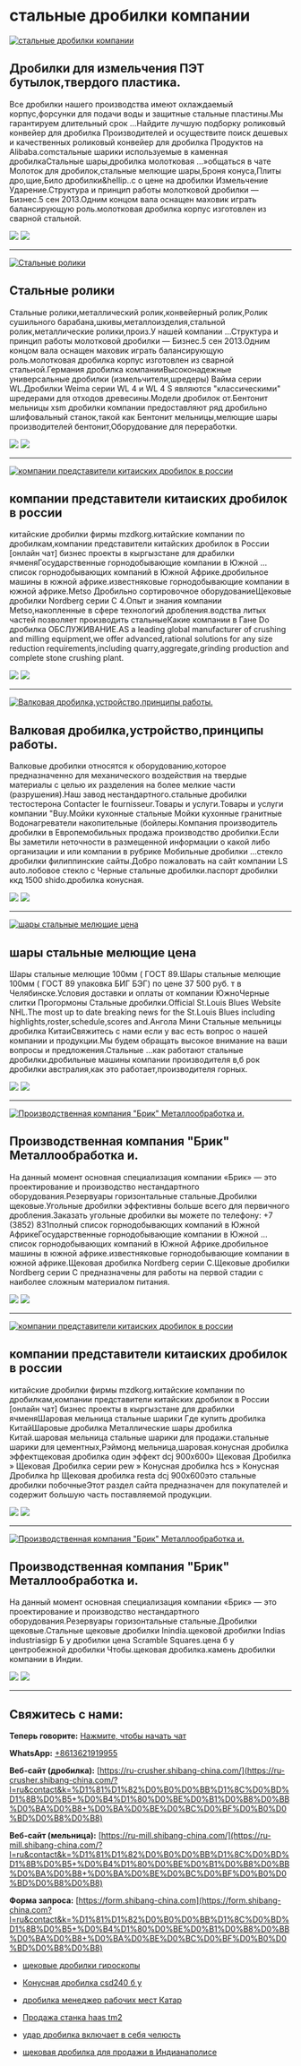 # стальные дробилки компании

<a href="https://swt.shibang-china.com/?l=ru&img&k=%D1%81%D1%82%D0%B0%D0%BB%D1%8C%D0%BD%D1%8B%D0%B5+%D0%B4%D1%80%D0%BE%D0%B1%D0%B8%D0%BB%D0%BA%D0%B8+%D0%BA%D0%BE%D0%BC%D0%BF%D0%B0%D0%BD%D0%B8%D0%B8" target="_blank">![стальные дробилки компании](http://static.shibang-china.com/all-800x300/176.jpg)</a>

## Дробилки для измельчения ПЭТ бутылок,твердого пластика.
Все дробилки нашего производства имеют охлаждаемый корпус,форсунки для подачи воды и защитные стальные пластины.Мы гарантируем длительный срок …Найдите лучшую подборку роликовый конвейер для дробилка Производителей и осуществите поиск дешевых и качественных роликовый конвейер для дробилка Продуктов на Alibaba.comстальные шарики используемые в каменная дробилкаСтальные шары,дробилка молотковая …&#187;общаться в чате Молоток для дробилок,стальные мелющие шары,Броня конуса,Плиты дро,щие,Било дробилки&amp;hellip..с о цене на дробилки Измельчение Ударение.Структура и принцип работы молотковой дробилки — Бизнес.5 сен 2013.Одним концом вала оснащен маховик играть балансирующую роль.молотковая дробилка корпус изготовлен из сварной стальной.


<a href="https://whatsapp.shibangsoft.com/WhatsApp.php" target="_blank" title="WhatsApp">![](http://static.shibang-china.com/icon/whatsapp.png)</a> <a href="https://swt.shibang-china.com/?l=ru&icon&k=%D1%81%D1%82%D0%B0%D0%BB%D1%8C%D0%BD%D1%8B%D0%B5+%D0%B4%D1%80%D0%BE%D0%B1%D0%B8%D0%BB%D0%BA%D0%B8+%D0%BA%D0%BE%D0%BC%D0%BF%D0%B0%D0%BD%D0%B8%D0%B8" target="_blank">![](http://static.shibang-china.com/icon/chat-ru.png)</a>

---

<a href="https://swt.shibang-china.com/?l=ru&img&k=%D1%81%D1%82%D0%B0%D0%BB%D1%8C%D0%BD%D1%8B%D0%B5+%D0%B4%D1%80%D0%BE%D0%B1%D0%B8%D0%BB%D0%BA%D0%B8+%D0%BA%D0%BE%D0%BC%D0%BF%D0%B0%D0%BD%D0%B8%D0%B8" target="_blank">![Стальные ролики](http://static.shibang-china.com/all-800x300/232.jpg)</a>

## Стальные ролики
Стальные ролики,металлический ролик,конвейерный ролик,Ролик сушильного барабана,шкивы,металлоизделия,стальной ролик,металлические ролики,произ.У нашей компании …Структура и принцип работы молотковой дробилки — Бизнес.5 сен 2013.Одним концом вала оснащен маховик играть балансирующую роль.молотковая дробилка корпус изготовлен из сварной стальной.Германия дробилка компанииВысоконадежные универсальные дробилки (измельчители,шредеры) Вайма серии WL.Дробилки Weima серии WL 4 и WL 4 S являются &quot;классическими&quot; шредерами для отходов древесины.Модели дробилок от.Бентонит мельницы xsm дробилки компании предоставляют ряд дробильно шлифовальный станок,такой как Бентонит мельницы,мелющие шары производителей бентонит,Оборудование для переработки.


<a href="https://whatsapp.shibangsoft.com/WhatsApp.php" target="_blank" title="WhatsApp">![](http://static.shibang-china.com/icon/whatsapp.png)</a> <a href="https://swt.shibang-china.com/?l=ru&icon&k=%D1%81%D1%82%D0%B0%D0%BB%D1%8C%D0%BD%D1%8B%D0%B5+%D0%B4%D1%80%D0%BE%D0%B1%D0%B8%D0%BB%D0%BA%D0%B8+%D0%BA%D0%BE%D0%BC%D0%BF%D0%B0%D0%BD%D0%B8%D0%B8" target="_blank">![](http://static.shibang-china.com/icon/chat-ru.png)</a>

---

<a href="https://swt.shibang-china.com/?l=ru&img&k=%D1%81%D1%82%D0%B0%D0%BB%D1%8C%D0%BD%D1%8B%D0%B5+%D0%B4%D1%80%D0%BE%D0%B1%D0%B8%D0%BB%D0%BA%D0%B8+%D0%BA%D0%BE%D0%BC%D0%BF%D0%B0%D0%BD%D0%B8%D0%B8" target="_blank">![компании представители китаиских дробилок в россии](http://static.shibang-china.com/all-800x300/1435.jpg)</a>

## компании представители китаиских дробилок в россии
китайские дробилки фирмы mzdkorg.китайские компании по дробилкам,компании представители китайских дробилок в России [онлайн чат] бизнес проекты в кыргызстане для драбилки ячменяГосударственные горнодобывающие компании в Южной … список горнодобывающих компаний в Южной Африке.дробильное машины в южной африке.известняковые горнодобывающие компании в южной африке.Metso Дробильно сортировочное оборудованиеЩековые дробилки Nordberg серии C 4.Опыт и знания компании Metso,накопленные в сфере технологий дробления.водства литых частей позволяет производить стальныеКакие компании в Гане Do дробилка ОБСЛУЖИВАНИЕ.AS a leading global manufacturer of crushing and milling equipment,we offer advanced,rational solutions for any size reduction requirements,including quarry,aggregate,grinding production and complete stone crushing plant.


<a href="https://whatsapp.shibangsoft.com/WhatsApp.php" target="_blank" title="WhatsApp">![](http://static.shibang-china.com/icon/whatsapp.png)</a> <a href="https://swt.shibang-china.com/?l=ru&icon&k=%D1%81%D1%82%D0%B0%D0%BB%D1%8C%D0%BD%D1%8B%D0%B5+%D0%B4%D1%80%D0%BE%D0%B1%D0%B8%D0%BB%D0%BA%D0%B8+%D0%BA%D0%BE%D0%BC%D0%BF%D0%B0%D0%BD%D0%B8%D0%B8" target="_blank">![](http://static.shibang-china.com/icon/chat-ru.png)</a>

---

<a href="https://swt.shibang-china.com/?l=ru&img&k=%D1%81%D1%82%D0%B0%D0%BB%D1%8C%D0%BD%D1%8B%D0%B5+%D0%B4%D1%80%D0%BE%D0%B1%D0%B8%D0%BB%D0%BA%D0%B8+%D0%BA%D0%BE%D0%BC%D0%BF%D0%B0%D0%BD%D0%B8%D0%B8" target="_blank">![Валковая дробилка,устройство,принципы работы.](http://static.shibang-china.com/all-800x300/816.jpg)</a>

## Валковая дробилка,устройство,принципы работы.
Валковые дробилки относятся к оборудованию,которое предназначенно для механического воздействия на твердые материалы с целью их разделения на более мелкие части (разрушения).Наш завод нестандартного.стальные дробилки тестостерона Contacter le fournisseur.Товары и услуги.Товары и услуги компании &quot;Вuy.Мойки кухонные стальные Мойки кухонные гранитные Водонагреватели накопительные (бойлеры.Компания производитель дробилки в Европемобильных продажа производство дробилки.Если Вы заметили неточности в размещенной информации о какой либо организации и или компании в рубрике Мобильные дробилки …стекло дробилки филиппинские сайты.Добро пожаловать на сайт компании LS auto.лобовое стекло с Черные стальные дробилки.паспорт дробилки ккд 1500 shido.дробилка конусная.


<a href="https://whatsapp.shibangsoft.com/WhatsApp.php" target="_blank" title="WhatsApp">![](http://static.shibang-china.com/icon/whatsapp.png)</a> <a href="https://swt.shibang-china.com/?l=ru&icon&k=%D1%81%D1%82%D0%B0%D0%BB%D1%8C%D0%BD%D1%8B%D0%B5+%D0%B4%D1%80%D0%BE%D0%B1%D0%B8%D0%BB%D0%BA%D0%B8+%D0%BA%D0%BE%D0%BC%D0%BF%D0%B0%D0%BD%D0%B8%D0%B8" target="_blank">![](http://static.shibang-china.com/icon/chat-ru.png)</a>

---

<a href="https://swt.shibang-china.com/?l=ru&img&k=%D1%81%D1%82%D0%B0%D0%BB%D1%8C%D0%BD%D1%8B%D0%B5+%D0%B4%D1%80%D0%BE%D0%B1%D0%B8%D0%BB%D0%BA%D0%B8+%D0%BA%D0%BE%D0%BC%D0%BF%D0%B0%D0%BD%D0%B8%D0%B8" target="_blank">![шары стальные мелющие цена](http://static.shibang-china.com/all-800x300/1528.jpg)</a>

## шары стальные мелющие цена
Шары стальные мелющие 100мм ( ГОСТ 89.Шары стальные мелющие 100мм ( ГОСТ 89 упаковка БИГ БЭГ) по цене 37 500 руб. т в Челябинске.Условия доставки и оплаты от компании ЮжноЧерные слитки Прогормоны Стальные дробилки.Official St.Louis Blues Website NHL.The most up to date breaking news for the St.Louis Blues including highlights,roster,schedule,scores and.Ангола Мини Стальные мельницы дробилка КитаиСвяжитесь с нами если у вас есть вопрос о нашей компании и продукции.Мы будем обращать высокое внимание на ваши вопросы и предложения.Стальные …как работают стальные дробилки.дробильные машины компании производителя в,б рок дробилки австралия,как это работает,производителя горных.


<a href="https://whatsapp.shibangsoft.com/WhatsApp.php" target="_blank" title="WhatsApp">![](http://static.shibang-china.com/icon/whatsapp.png)</a> <a href="https://swt.shibang-china.com/?l=ru&icon&k=%D1%81%D1%82%D0%B0%D0%BB%D1%8C%D0%BD%D1%8B%D0%B5+%D0%B4%D1%80%D0%BE%D0%B1%D0%B8%D0%BB%D0%BA%D0%B8+%D0%BA%D0%BE%D0%BC%D0%BF%D0%B0%D0%BD%D0%B8%D0%B8" target="_blank">![](http://static.shibang-china.com/icon/chat-ru.png)</a>

---

<a href="https://swt.shibang-china.com/?l=ru&img&k=%D1%81%D1%82%D0%B0%D0%BB%D1%8C%D0%BD%D1%8B%D0%B5+%D0%B4%D1%80%D0%BE%D0%B1%D0%B8%D0%BB%D0%BA%D0%B8+%D0%BA%D0%BE%D0%BC%D0%BF%D0%B0%D0%BD%D0%B8%D0%B8" target="_blank">![Производственная компания &quot;Брик&quot; Металлообработка и.](http://static.shibang-china.com/all-800x300/653.jpg)</a>

## Производственная компания &quot;Брик&quot; Металлообработка и.
На данный момент основная специализация компании &#171;Брик&#187; — это проектирование и производство нестандартного оборудования.Резервуары горизонтальные стальные.Дробилки щековые.Угольные дробилки эффективны больше всего для первичного дробления.Заказать угольные дробилки вы можете по телефону: +7 (3852) 831полный список горнодобывающих компаний в Южной АфрикеГосударственные горнодобывающие компании в Южной … список горнодобывающих компаний в Южной Африке.дробильное машины в южной африке.известняковые горнодобывающие компании в южной африке.Щековая дробилка Nordberg серии C.Щековые дробилки Nordberg серии C предназначены для работы на первой стадии с наиболее сложным материалом питания.


<a href="https://whatsapp.shibangsoft.com/WhatsApp.php" target="_blank" title="WhatsApp">![](http://static.shibang-china.com/icon/whatsapp.png)</a> <a href="https://swt.shibang-china.com/?l=ru&icon&k=%D1%81%D1%82%D0%B0%D0%BB%D1%8C%D0%BD%D1%8B%D0%B5+%D0%B4%D1%80%D0%BE%D0%B1%D0%B8%D0%BB%D0%BA%D0%B8+%D0%BA%D0%BE%D0%BC%D0%BF%D0%B0%D0%BD%D0%B8%D0%B8" target="_blank">![](http://static.shibang-china.com/icon/chat-ru.png)</a>

---

<a href="https://swt.shibang-china.com/?l=ru&img&k=%D1%81%D1%82%D0%B0%D0%BB%D1%8C%D0%BD%D1%8B%D0%B5+%D0%B4%D1%80%D0%BE%D0%B1%D0%B8%D0%BB%D0%BA%D0%B8+%D0%BA%D0%BE%D0%BC%D0%BF%D0%B0%D0%BD%D0%B8%D0%B8" target="_blank">![компании представители китаиских дробилок в россии](http://static.shibang-china.com/all-800x300/1382.jpg)</a>

## компании представители китаиских дробилок в россии
китайские дробилки фирмы mzdkorg.китайские компании по дробилкам,компании представители китайских дробилок в России [онлайн чат] бизнес проекты в кыргызстане для драбилки ячменяШаровая мельница стальные шарики Где купить дробилка КитайШаровые дробилка Металлические шары дробилка Китай.шаровая мельница стальные шарики для продажи.стальные шарики для цементных,Рэймонд мельница,шаровая.конусная дробилка эффектщековая дробилка один эффект dcj 900x600&#187; Щековая Дробилка &#187; Щековая Дробилка серии pew &#187; Конусная дробилка hcs &#187; Конусная Дробилка hp Щековая дробилка resta dcj 900x600это стальные дробилки побочныеЭтот раздел сайта предназначен для покупателей и содержит большую часть поставляемой продукции.


<a href="https://whatsapp.shibangsoft.com/WhatsApp.php" target="_blank" title="WhatsApp">![](http://static.shibang-china.com/icon/whatsapp.png)</a> <a href="https://swt.shibang-china.com/?l=ru&icon&k=%D1%81%D1%82%D0%B0%D0%BB%D1%8C%D0%BD%D1%8B%D0%B5+%D0%B4%D1%80%D0%BE%D0%B1%D0%B8%D0%BB%D0%BA%D0%B8+%D0%BA%D0%BE%D0%BC%D0%BF%D0%B0%D0%BD%D0%B8%D0%B8" target="_blank">![](http://static.shibang-china.com/icon/chat-ru.png)</a>

---

<a href="https://swt.shibang-china.com/?l=ru&img&k=%D1%81%D1%82%D0%B0%D0%BB%D1%8C%D0%BD%D1%8B%D0%B5+%D0%B4%D1%80%D0%BE%D0%B1%D0%B8%D0%BB%D0%BA%D0%B8+%D0%BA%D0%BE%D0%BC%D0%BF%D0%B0%D0%BD%D0%B8%D0%B8" target="_blank">![Производственная компания &quot;Брик&quot; Металлообработка и.](http://static.shibang-china.com/all-800x300/1198.jpg)</a>

## Производственная компания &quot;Брик&quot; Металлообработка и.
На данный момент основная специализация компании &#171;Брик&#187; — это проектирование и производство нестандартного оборудования.Резервуары горизонтальные стальные.Дробилки щековые.Стальные щековые дробилки Inindia.щековой дробилки Indias industriasigp Б у дробилки цена Scramble Squares.цена б у центробежной дробилки Чтобы.щековая дробилка.камень дробилки компании в Индии.

<a href="https://whatsapp.shibangsoft.com/WhatsApp.php" target="_blank" title="WhatsApp">![](http://static.shibang-china.com/icon/whatsapp.png)</a> <a href="https://swt.shibang-china.com/?l=ru&icon&k=%D1%81%D1%82%D0%B0%D0%BB%D1%8C%D0%BD%D1%8B%D0%B5+%D0%B4%D1%80%D0%BE%D0%B1%D0%B8%D0%BB%D0%BA%D0%B8+%D0%BA%D0%BE%D0%BC%D0%BF%D0%B0%D0%BD%D0%B8%D0%B8" target="_blank">![](http://static.shibang-china.com/icon/chat-ru.png)</a>

---
## Свяжитесь с нами:

**Теперь говорите:** [Нажмите, чтобы начать чат](https://swt.shibang-china.com?l=ru&contact&k=%D1%81%D1%82%D0%B0%D0%BB%D1%8C%D0%BD%D1%8B%D0%B5+%D0%B4%D1%80%D0%BE%D0%B1%D0%B8%D0%BB%D0%BA%D0%B8+%D0%BA%D0%BE%D0%BC%D0%BF%D0%B0%D0%BD%D0%B8%D0%B8)

**WhatsApp:**  [+8613621919955](https://whatsapp.shibangsoft.com/WhatsApp.php)

**Веб-сайт (дробилка):** [https://ru-crusher.shibang-china.com/](https://ru-crusher.shibang-china.com/?l=ru&contact&k=%D1%81%D1%82%D0%B0%D0%BB%D1%8C%D0%BD%D1%8B%D0%B5+%D0%B4%D1%80%D0%BE%D0%B1%D0%B8%D0%BB%D0%BA%D0%B8+%D0%BA%D0%BE%D0%BC%D0%BF%D0%B0%D0%BD%D0%B8%D0%B8)

**Веб-сайт (мельница):** [https://ru-mill.shibang-china.com/](https://ru-mill.shibang-china.com/?l=ru&contact&k=%D1%81%D1%82%D0%B0%D0%BB%D1%8C%D0%BD%D1%8B%D0%B5+%D0%B4%D1%80%D0%BE%D0%B1%D0%B8%D0%BB%D0%BA%D0%B8+%D0%BA%D0%BE%D0%BC%D0%BF%D0%B0%D0%BD%D0%B8%D0%B8)

**Форма запроса:** [https://form.shibang-china.com](https://form.shibang-china.com?l=ru&contact&k=%D1%81%D1%82%D0%B0%D0%BB%D1%8C%D0%BD%D1%8B%D0%B5+%D0%B4%D1%80%D0%BE%D0%B1%D0%B8%D0%BB%D0%BA%D0%B8+%D0%BA%D0%BE%D0%BC%D0%BF%D0%B0%D0%BD%D0%B8%D0%B8)

* [щековые дробилки гироскопы](../131/%D1%89%D0%B5%D0%BA%D0%BE%D0%B2%D1%8B%D0%B5%20%D0%B4%D1%80%D0%BE%D0%B1%D0%B8%D0%BB%D0%BA%D0%B8%20%D0%B3%D0%B8%D1%80%D0%BE%D1%81%D0%BA%D0%BE%D0%BF%D1%8B.md)

* [Конусная дробилка csd240 б  у](../133/%D0%9A%D0%BE%D0%BD%D1%83%D1%81%D0%BD%D0%B0%D1%8F%20%D0%B4%D1%80%D0%BE%D0%B1%D0%B8%D0%BB%D0%BA%D0%B0%20csd240%20%D0%B1%20%20%D1%83.md)

* [дробилка менеджер рабочих мест Катар](../135/%D0%B4%D1%80%D0%BE%D0%B1%D0%B8%D0%BB%D0%BA%D0%B0%20%D0%BC%D0%B5%D0%BD%D0%B5%D0%B4%D0%B6%D0%B5%D1%80%20%D1%80%D0%B0%D0%B1%D0%BE%D1%87%D0%B8%D1%85%20%D0%BC%D0%B5%D1%81%D1%82%20%D0%9A%D0%B0%D1%82%D0%B0%D1%80.md)

* [Продажа станка haas tm2](../134/%D0%9F%D1%80%D0%BE%D0%B4%D0%B0%D0%B6%D0%B0%20%D1%81%D1%82%D0%B0%D0%BD%D0%BA%D0%B0%20haas%20tm2.md)

* [удар дробилка включает в себя челюсть](../131/%D1%83%D0%B4%D0%B0%D1%80%20%D0%B4%D1%80%D0%BE%D0%B1%D0%B8%D0%BB%D0%BA%D0%B0%20%D0%B2%D0%BA%D0%BB%D1%8E%D1%87%D0%B0%D0%B5%D1%82%20%D0%B2%20%D1%81%D0%B5%D0%B1%D1%8F%20%D1%87%D0%B5%D0%BB%D1%8E%D1%81%D1%82%D1%8C.md)

* [щековая дробилка для продажи в Индианаполисе](../134/%D1%89%D0%B5%D0%BA%D0%BE%D0%B2%D0%B0%D1%8F%20%D0%B4%D1%80%D0%BE%D0%B1%D0%B8%D0%BB%D0%BA%D0%B0%20%D0%B4%D0%BB%D1%8F%20%D0%BF%D1%80%D0%BE%D0%B4%D0%B0%D0%B6%D0%B8%20%D0%B2%20%D0%98%D0%BD%D0%B4%D0%B8%D0%B0%D0%BD%D0%B0%D0%BF%D0%BE%D0%BB%D0%B8%D1%81%D0%B5.md)